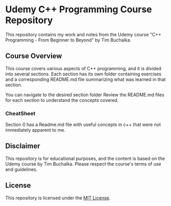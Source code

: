 # Udemy C++ Programming Course Repository

This repository contains my work and notes from the Udemy course "C++ Programming - From Beginner to Beyond" by Tim Buchalka.

## Course Overview

This course covers various aspects of C++ programming, and it is divided into several sections. Each section has its own folder containing exercises and a corresponding README.md file summarizing what was learned in that section.

You can navigate to the desired section folder Review the README.md files for each section to understand the concepts covered.


### CheatSheet

Section 0 has a Readme.md file with useful concepts in c++ that were not immediately apparent to me.

## Disclaimer

This repository is for educational purposes, and the content is based on the Udemy course by Tim Buchalka. Please respect the course's terms of use and guidelines.

## License

This repository is licensed under the [MIT License](./LICENSE).